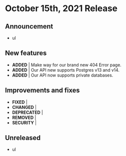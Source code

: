 # October 15th, 2021 Release

## Announcement 
* ul

## New features
* **ADDED** | Make way for our brand new 404 Error page.
* **ADDED** | Our API new supports Postgres v13 and v14.
* **ADDED** | Our API now supports private databases.

## Improvements and fixes
* **FIXED** | 
* **CHANGED** |
* **DEPRECATED** |
* **REMOVED** |
* **SECURITY** |

## Unreleased
* ul